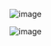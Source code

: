 ![image](https://github.com/user-attachments/assets/d35ddf44-5c31-44d9-ba29-e6c21b32f87d)


![image](https://github.com/user-attachments/assets/3369de08-27d2-4b89-8af6-556edb015a02)
